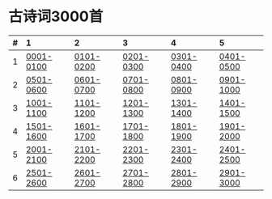 # 古诗词3000首

|    #|   1|   2|   3|   4|   5|
|:---:|:---|:---|:---|:---|:---|
|  1  |[0001-0100][101]|[0101-0200][102]|[0201-0300][103]|[0301-0400][104]|[0401-0500][105]|
|  2  |[0501-0600][201]|[0601-0700][202]|[0701-0800][203]|[0801-0900][204]|[0901-1000][205]|
|  3  |[1001-1100][301]|[1101-1200][302]|[1201-1300][303]|[1301-1400][304]|[1401-1500][305]|
|  4  |[1501-1600][401]|[1601-1700][402]|[1701-1800][403]|[1801-1900][404]|[1901-2000][405]|
|  5  |[2001-2100][501]|[2101-2200][502]|[2201-2300][503]|[2301-2400][504]|[2401-2500][505]|
|  6  |[2501-2600][601]|[2601-2700][602]|[2701-2800][603]|[2801-2900][604]|[2901-3000][605]|

[101]: index/0001-0100.md
[201]: index/0501-0600.md
[301]: index/1001-1100.md
[401]: index/1501-1600.md
[501]: index/2001-2100.md
[601]: index/2501-2600.md
[102]: index/0101-0200.md
[202]: index/0601-0700.md
[302]: index/1101-1200.md
[402]: index/1601-1700.md
[502]: index/2101-2200.md
[602]: index/2601-2700.md
[103]: index/0201-0300.md
[203]: index/0701-0800.md
[303]: index/1201-1300.md
[403]: index/1701-1800.md
[503]: index/2201-2300.md
[603]: index/2201-2300.md
[104]: index/0301-0400.md
[204]: index/0801-0900.md
[304]: index/1301-1400.md
[404]: index/1801-1900.md
[504]: index/2301-2400.md
[604]: index/2801-2900.md
[105]: index/0401-0500.md
[205]: index/0901-1000.md
[305]: index/1401-1500.md
[405]: index/1901-2000.md
[505]: index/2401-2500.md
[605]: index/2901-3000.md
